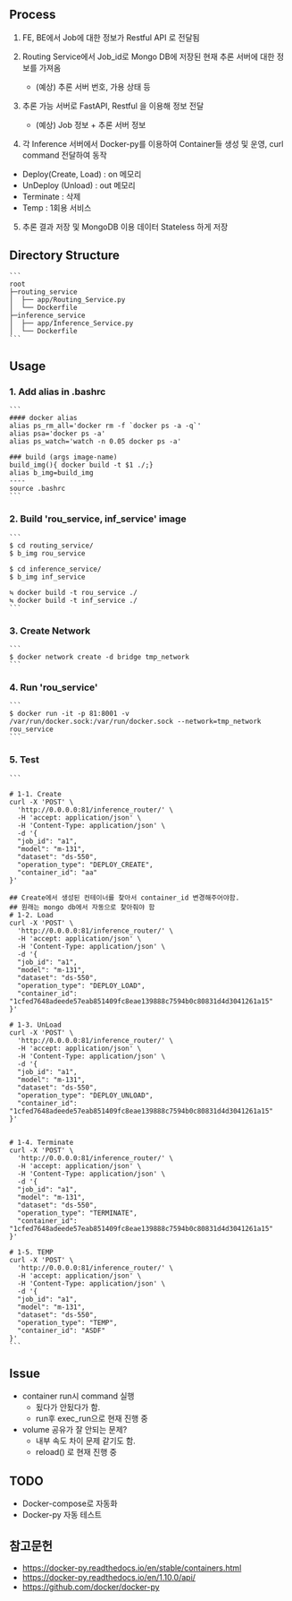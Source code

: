 
## Process
1. FE, BE에서 Job에 대한 정보가 Restful API 로 전달됨
2. Routing Service에서 Job_id로 Mongo DB에 저장된 현재 추론 서버에 대한 정보를 가져옴 
    - (예상) 추론 서버 번호, 가용 상태 등 

3. 추론 가능 서버로 FastAPI, Restful 을 이용해 정보 전달 
    - (예상) Job 정보 + 추론 서버 정보

4. 각 Inference 서버에서 Docker-py를 이용하여 Container들 생성 및 운영, curl command 전달하여 동작
- Deploy(Create, Load) : on 메모리
- UnDeploy (Unload) : out 메모리
- Terminate : 삭제
- Temp : 1회용 서비스

5. 추론 결과 저장 및 MongoDB 이용 데이터 Stateless 하게 저장

## Directory Structure

    ```
    root
    ├─routing_service
    │  ├── app/Routing_Service.py
    │  └── Dockerfile
    ├─inference_service
    │  ├── app/Inference_Service.py
    │  └── Dockerfile
    ```

## Usage

### 1. Add alias in .bashrc

    ```
    #### docker alias
    alias ps_rm_all='docker rm -f `docker ps -a -q`'
    alias psa='docker ps -a'
    alias ps_watch='watch -n 0.05 docker ps -a'

    ### build (args image-name)
    build_img(){ docker build -t $1 ./;}
    alias b_img=build_img
    ----
    source .bashrc
    ```

### 2. Build 'rou_service, inf_service' image

    ```
    $ cd routing_service/
    $ b_img rou_service

    $ cd inference_service/
    $ b_img inf_service

    ≒ docker build -t rou_service ./
    ≒ docker build -t inf_service ./
    ```
    
### 3. Create Network

    ```
    $ docker network create -d bridge tmp_network
    ```

### 4. Run 'rou_service'

    ```
    $ docker run -it -p 81:8001 -v /var/run/docker.sock:/var/run/docker.sock --network=tmp_network rou_service
    ```

### 5. Test
    ```
    
    # 1-1. Create
    curl -X 'POST' \
      'http://0.0.0.0:81/inference_router/' \
      -H 'accept: application/json' \
      -H 'Content-Type: application/json' \
      -d '{
      "job_id": "a1",
      "model": "m-131",
      "dataset": "ds-550",
      "operation_type": "DEPLOY_CREATE",
      "container_id": "aa"
    }'

    ## Create에서 생성된 컨테이너를 찾아서 container_id 변경해주어야함.
    ## 원래는 mongo db에서 자동으로 찾아줘야 함
    # 1-2. Load
    curl -X 'POST' \
      'http://0.0.0.0:81/inference_router/' \
      -H 'accept: application/json' \
      -H 'Content-Type: application/json' \
      -d '{
      "job_id": "a1",
      "model": "m-131",
      "dataset": "ds-550",
      "operation_type": "DEPLOY_LOAD",
      "container_id": "1cfed7648adeede57eab851409fc8eae139888c7594b0c80831d4d3041261a15"
    }'

    # 1-3. UnLoad
    curl -X 'POST' \
      'http://0.0.0.0:81/inference_router/' \
      -H 'accept: application/json' \
      -H 'Content-Type: application/json' \
      -d '{
      "job_id": "a1",
      "model": "m-131",
      "dataset": "ds-550",
      "operation_type": "DEPLOY_UNLOAD",
      "container_id": "1cfed7648adeede57eab851409fc8eae139888c7594b0c80831d4d3041261a15"
    }'


    # 1-4. Terminate
    curl -X 'POST' \
      'http://0.0.0.0:81/inference_router/' \
      -H 'accept: application/json' \
      -H 'Content-Type: application/json' \
      -d '{
      "job_id": "a1",
      "model": "m-131",
      "dataset": "ds-550",
      "operation_type": "TERMINATE",
      "container_id": "1cfed7648adeede57eab851409fc8eae139888c7594b0c80831d4d3041261a15"
    }'

    # 1-5. TEMP
    curl -X 'POST' \
      'http://0.0.0.0:81/inference_router/' \
      -H 'accept: application/json' \
      -H 'Content-Type: application/json' \
      -d '{
      "job_id": "a1",
      "model": "m-131",
      "dataset": "ds-550",
      "operation_type": "TEMP",
      "container_id": "ASDF"
    }'
    ```

## Issue
- container run시 command 실행 
    - 됬다가 안됬다가 함. 
    - run후 exec_run으로 현재 진행 중
- volume 공유가 잘 안되는 문제?
    - 내부 속도 차이 문제 같기도 함.
    - reload() 로 현재 진행 중
      
## TODO
- Docker-compose로 자동화
- Docker-py 자동 테스트

## 참고문헌
- https://docker-py.readthedocs.io/en/stable/containers.html
- https://docker-py.readthedocs.io/en/1.10.0/api/
- https://github.com/docker/docker-py